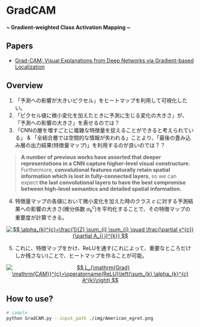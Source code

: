 # GradCAM
#### \~ Gradient-weighted Class Activation Mapping \~

## Papers
- [Grad-CAM: Visual Explanations from Deep Networks via Gradient-based Localization](https://arxiv.org/abs/1610.02391)

## Overview
1. 「予測への影響が大きいピクセル」をヒートマップを利用して可視化したい。
2. 「ピクセル値に微小変化を加えたときに予測に生じる変化の大きさ」が、「予測への影響の大きさ」を表せるのでは？
3. 「CNNの層を増すごとに複雑な特徴量を捉えることができると考えられている」 & 「全結合層では空間的な情報が失われる」ことより、「最後の畳み込み層の出力結果(特徴量マップ)」を利用するのが良いのでは？？
><b>A number of previous works have asserted that deeper representations in a CNN capture higher-level visual constructure.</b> Furthermore, <b>convolutional features naturally retain spatial information which is lost in fully-connected layers</b>, so we can expect <b>the last convolutional layers to have the best compromise between high-level semantics and detailed spatial information.</b>
4. 特徴量マップの各値において微小変化を加えた時のクラス $c$ に対する予測結果への影響の大きさ(微分係数 $\alpha_k^c$)を平均化することで、その特徴マップの重要度が計算できる。

<div style="text-align: center;"><a href="https://www.codecogs.com/eqnedit.php?latex=$$&space;\alpha_{k}^{c}=\frac{1}{Z}&space;\sum_{i}&space;\sum_{j}&space;\quad&space;\frac{\partial&space;y^{c}}{\partial&space;A_{i&space;j}^{k}}&space;$$" target="_blank"><img src="https://latex.codecogs.com/gif.latex?$$&space;\alpha_{k}^{c}=\frac{1}{Z}&space;\sum_{i}&space;\sum_{j}&space;\quad&space;\frac{\partial&space;y^{c}}{\partial&space;A_{i&space;j}^{k}}&space;$$" title="$$ \alpha_{k}^{c}=\frac{1}{Z} \sum_{i} \sum_{j} \quad \frac{\partial y^{c}}{\partial A_{i j}^{k}} $$" /></a></div>

5. これに、特徴マップをかけ、ReLUを通す(これによって、重要なところだけしか残さない)ことで、ヒートマップを作ることが可能。

<div style="text-align: center;"><a href="https://www.codecogs.com/eqnedit.php?latex=$$&space;L_{\mathrm{Grad}&space;\mathrm{CAM}}^{c}=\operatorname{ReLU}\left(\sum_{k}&space;\alpha_{k}^{c}&space;A^{k}\right)&space;$$" target="_blank"><img src="https://latex.codecogs.com/gif.latex?$$&space;L_{\mathrm{Grad}&space;\mathrm{CAM}}^{c}=\operatorname{ReLU}\left(\sum_{k}&space;\alpha_{k}^{c}&space;A^{k}\right)&space;$$" title="$$ L_{\mathrm{Grad} \mathrm{CAM}}^{c}=\operatorname{ReLU}\left(\sum_{k} \alpha_{k}^{c} A^{k}\right) $$" /></a></div>

## How to use?
```sh
# sample
python GradCAM.py --input_path ./img/American_egret.png
```
